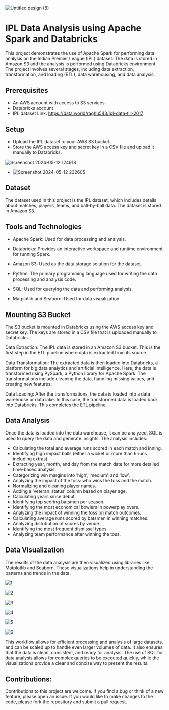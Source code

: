 ![Untitled design (8)](https://github.com/code-red-Marshall/IPL-Data-Pipeline-/assets/82904501/d5bf3532-139b-4051-b3af-4cb8dd24e891)

# IPL Data Analysis using Apache Spark and Databricks
This project demonstrates the use of Apache Spark for performing data analysis on the Indian Premier League (IPL) dataset. The data is stored in Amazon S3 and the analysis is performed using Databricks environment.
The project involves several stages, including data extraction, transformation, and loading (ETL), data warehousing, and data analysis.

## Prerequisites
- An AWS account with access to S3 services
- Databricks account
- IPL dataset  Link: https://data.world/raghu543/ipl-data-till-2017

## Setup
- Upload the IPL dataset to your AWS S3 bucket.
- Store the AWS access key and secret key in a CSV file and upload it manually to Databricks.

![Screenshot 2024-05-12 124918](https://github.com/code-red-Marshall/IPL-Data-Pipeline-/assets/82904501/512c2fd4-57b6-45d1-a677-10c5d3673e80)



- ![Screenshot 2024-05-12 232605](https://github.com/code-red-Marshall/IPL-Data-Pipeline-/assets/82904501/bc31f08b-3c90-4ead-882b-317bc1ba1510)


## Dataset
The dataset used in this project is the IPL dataset, which includes details about matches, players, teams, and ball-by-ball data. The dataset is stored in Amazon S3.


## Tools and Technologies
- Apache Spark: Used for data processing and analysis.

- Databricks: Provides an interactive workspace and runtime environment for running Spark.
- Amazon S3: Used as the data storage solution for the dataset.
- Python: The primary programming language used for writing the data processing and analysis code.
- SQL: Used for querying the data and performing analysis.
- Matplotlib and Seaborn: Used for data visualization.

## Mounting S3 Bucket

The S3 bucket is mounted in Databricks using the AWS access key and secret key. The keys are stored in a CSV file that is uploaded manually to Databricks. 

Data Extraction: The IPL data is stored in an Amazon S3 bucket. This is the first step in the ETL pipeline where data is extracted from its source.

Data Transformation: The extracted data is then loaded into Databricks, a platform for big data analytics and artificial intelligence. 
Here, the data is transformed using PySpark, a Python library for Apache Spark. The transformations include cleaning the data, handling missing values, and creating new features.

Data Loading: After the transformations, the data is loaded into a data warehouse or data lake. In this case, the transformed data is loaded back into Databricks. This completes the ETL pipeline.

## Data Analysis 
Once the data is loaded into the data warehouse, it can be analyzed. SQL is used to query the data and generate insights. 
The analysis includes:

- Calculating the total and average runs scored in each match and inning.
- Identifying high impact balls (either a wicket or more than 6 runs including extras).
- Extracting year, month, and day from the match date for more detailed time-based analysis.
- Categorizing win margins into ‘high’, ‘medium’, and ‘low’.
- Analyzing the impact of the toss: who wins the toss and the match.
- Normalizing and cleaning player names.
- Adding a ‘veteran_status’ column based on player age.
- Calculating years since debut.
- Identifying top scoring batsmen per season.
- Identifying the most economical bowlers in powerplay overs.
- Analyzing the impact of winning the toss on match outcomes.
- Calculating average runs scored by batsmen in winning matches.
- Analyzing distribution of scores by venue.
- Identifying the most frequent dismissal types.
- Analyzing team performance after winning the toss.

## Data Visualization 
The results of the data analysis are then visualized using libraries like Matplotlib and Seaborn. These visualizations help in understanding the patterns and trends in the data.

![1](https://github.com/code-red-Marshall/IPL-Data-Pipeline-/assets/82904501/72a159d8-e262-4f98-8f6f-c508a4ede80a)

![2](https://github.com/code-red-Marshall/IPL-Data-Pipeline-/assets/82904501/27f45b8d-27a5-4277-bcc2-7be0ab74d422)

![3](https://github.com/code-red-Marshall/IPL-Data-Pipeline-/assets/82904501/c018a3cc-0d36-4eaf-8fb1-5e04d110a98b)

![4](https://github.com/code-red-Marshall/IPL-Data-Pipeline-/assets/82904501/53cb7f1e-7010-4a4e-852a-831ffa936d1e)

![5](https://github.com/code-red-Marshall/IPL-Data-Pipeline-/assets/82904501/dc8c8f07-0590-4dde-97de-befb267043e2)

![6](https://github.com/code-red-Marshall/IPL-Data-Pipeline-/assets/82904501/f7f6c8c8-c2c7-4f05-b2ab-377b7ceb81dd)


This workflow allows for efficient processing and analysis of large datasets, and can be scaled up to handle even larger volumes of data.
It also ensures that the data is clean, consistent, and ready for analysis. 
The use of SQL for data analysis allows for complex queries to be executed quickly, while the visualizations provide a clear and concise way to present the results.

## Contributions:
Contributions to this project are welcome. If you find a bug or think of a new feature, please open an issue. If you would like to make changes to the code, please fork the repository and submit a pull request.
